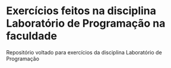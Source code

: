 # Exercícios feitos na disciplina Laboratório de Programação na faculdade 
Repositório voltado para exercícios da disciplina Laboratório de Programação
